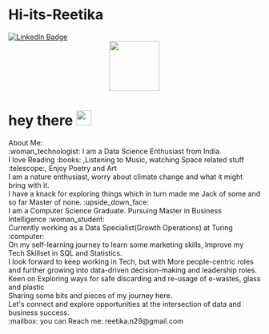 # Hi-its-Reetika
<div id ="badges">
  <a href="https://www.linkedin.com/in/reetikan/">
<img src = "https://img.shields.io/badge/LinkedIn-blue?style=for-the-badge&logo=linkedin&logoColor=white" alt="LinkedIn Badge"/>    
  </a>
</div>
<div>
  <img src="https://komarev.com/ghpvc/?username=Nreetika&style=flat-square&color=blue" alt=""/>
  </div>
</div>
<div id="header" align="center">
  <img src="https://media.giphy.com/media/M9gbBd9nbDrOTu1Mqx/giphy.gif" width="100"/>
</div>
<h1>
  hey there
  <img src="https://media.giphy.com/media/hvRJCLFzcasrR4ia7z/giphy.gif" width="30px"/>
</h1>
 About Me: <br>
 :woman_technologist: I am a Data Science Enthusiast from India. <br>
       I love Reading :books: ,Listening to Music, watching Space related stuff :telescope:, Enjoy Poetry and Art<br>
       I am a nature enthusiast, worry about climate change and what it might bring with it. <br>
       I have a knack for exploring things which in turn made me Jack of some and so far Master of none. :upside_down_face: <br>
       I am a Computer Science Graduate. Pursuing Master in Business Intelligence :woman_student: <br>
       Currently working as a Data Specialist(Growth Operations) at Turing  :computer: <br>
       On my self-learning journey to learn some marketing skills, Improve my Tech Skillset in SQL and Statistics.<br>
       I look forward to keep working in Tech, but with More people-centric roles and further growing into data-driven decision-making and leadership roles.<br>
       Keen on Exploring ways for safe discarding and re-usage of e-wastes, glass and plastic <br>
       Sharing some bits and pieces of my journey here. <br>
      Let's connect and explore opportunities at the intersection of data and business success. <br>
:mailbox: you can Reach me: reetika.n29@gmail.com 




